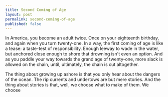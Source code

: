 ```yaml
---
title: Second Coming of Age
layout: post
permalink: second-coming-of-age
published: false
---
```

In America, you become an adult twice. Once on your eighteenth birthday, and again when you turn twenty-one. In a way, the first coming of age is like a tease: a taste-test of responsibility. Enough leeway to wade in the water, but anchored close enough to shore that drowning isn't even an option. And as you paddle your way towards the grand age of twenty-one, more slack is allowed on the chain, until, ultimately, the chain is cut altogether.

The thing about growing up ashore is that you only hear about the dangers of the ocean. The rip currents and undertows are but mere stories. And the thing about stories is that, well, we choose what to make of them. We choose 